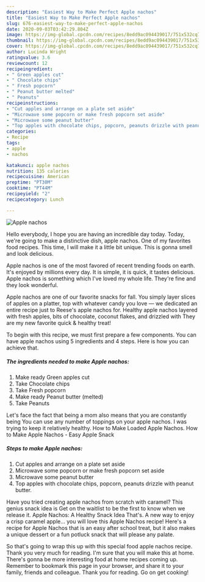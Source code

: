 ```yaml
---
description: "Easiest Way to Make Perfect Apple nachos"
title: "Easiest Way to Make Perfect Apple nachos"
slug: 676-easiest-way-to-make-perfect-apple-nachos
date: 2020-09-03T03:42:29.804Z
image: https://img-global.cpcdn.com/recipes/8edd9ac094439017/751x532cq70/apple-nachos-recipe-main-photo.jpg
thumbnail: https://img-global.cpcdn.com/recipes/8edd9ac094439017/751x532cq70/apple-nachos-recipe-main-photo.jpg
cover: https://img-global.cpcdn.com/recipes/8edd9ac094439017/751x532cq70/apple-nachos-recipe-main-photo.jpg
author: Lucinda Wright
ratingvalue: 3.6
reviewcount: 12
recipeingredient:
- " Green apples cut"
- " Chocolate chips"
- " Fresh popcorn"
- " Peanut butter melted"
- " Peanuts"
recipeinstructions:
- "Cut apples and arrange on a plate set aside"
- "Microwave some popcorn or make fresh popcorn set aside"
- "Microwave some peanut butter"
- "Top apples with chocolate chips, popcorn, peanuts drizzle with peanut butter."
categories:
- Recipe
tags:
- apple
- nachos

katakunci: apple nachos 
nutrition: 135 calories
recipecuisine: American
preptime: "PT30M"
cooktime: "PT44M"
recipeyield: "2"
recipecategory: Lunch

---
```



![Apple nachos](https://img-global.cpcdn.com/recipes/8edd9ac094439017/751x532cq70/apple-nachos-recipe-main-photo.jpg)

Hello everybody, I hope you are having an incredible day today. Today, we're going to make a distinctive dish, apple nachos. One of my favorites food recipes. This time, I will make it a little bit unique. This is gonna smell and look delicious.

Apple nachos is one of the most favored of recent trending foods on earth. It's enjoyed by millions every day. It is simple, it is quick, it tastes delicious. Apple nachos is something which I've loved my whole life. They're fine and they look wonderful.

Apple nachos are one of our favorite snacks for fall. You simply layer slices of apples on a platter, top with whatever candy you love — we dedicated an entire recipe just to Reese&#39;s apple nachos for. Healthy apple nachos layered with fresh apples, bits of chocolate, coconut flakes, and drizzled with They are my new favorite quick &amp; healthy treat!


To begin with this recipe, we must first prepare a few components. You can have apple nachos using 5 ingredients and 4 steps. Here is how you can achieve that.

<!--inarticleads1-->

##### The ingredients needed to make Apple nachos:

1. Make ready  Green apples cut
1. Take  Chocolate chips
1. Take  Fresh popcorn
1. Make ready  Peanut butter (melted)
1. Take  Peanuts


Let&#39;s face the fact that being a mom also means that you are constantly being You can use any number of toppings on your apple nachos. I was trying to keep it relatively healthy. How to Make Loaded Apple Nachos. How to Make Apple Nachos - Easy Apple Snack 

<!--inarticleads2-->

##### Steps to make Apple nachos:

1. Cut apples and arrange on a plate set aside
1. Microwave some popcorn or make fresh popcorn set aside
1. Microwave some peanut butter
1. Top apples with chocolate chips, popcorn, peanuts drizzle with peanut butter.


Have you tried creating apple nachos from scratch with caramel? This genius snack idea is Get on the waitlist to be the first to know when we release it. Apple Nachos: A Healthy Snack Idea That&#39;s. A new way to enjoy a crisp caramel apple… you will love this Apple Nachos recipe! Here&#39;s a recipe for Apple Nachos that is an easy after school treat, but it also makes a unique dessert or a fun potluck snack that will please any palate. 

So that's going to wrap this up with this special food apple nachos recipe. Thank you very much for reading. I'm sure that you will make this at home. There's gonna be more interesting food at home recipes coming up. Remember to bookmark this page in your browser, and share it to your family, friends and colleague. Thank you for reading. Go on get cooking!

